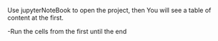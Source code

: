 Use jupyterNoteBook to open the project, then You will see a table of content at the first.

-Run the cells from the first until the end
